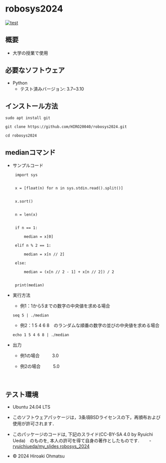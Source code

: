 # robosys2024
[![test](https://github.com/HIRO20040/robosys2024/actions/workflows/test.yml/badge.svg)](https://github.com/HIRO20040/robosys2024/actions/workflows/test.yml)


## 概要
- 大学の授業で使用



## 必要なソフトウェア
- Python
  - テスト済みバージョン: 3.7~3.10


## インストール方法

`sudo apt install git`

`git clone https://github.com/HIRO20040/robosys2024.git`

`cd robosys2024`



 
## medianコマンド

- サンプルコード
   
   ``` 
    import sys

   
    x = [float(n) for n in sys.stdin.read().split()]


    x.sort()
   

    n = len(x)
   

    if n == 1:
       
        median = x[0]

    elif n % 2 == 1:
      
        median = x[n // 2]
   
    else:
       
        median = (x[n // 2 - 1] + x[n // 2]) / 2

   
    print(median)
    ```
  


- 実行方法
　
  - 例1：1から5までの数字の中央値を求める場合

  `seq 5 | ./median`
  
  - 例2：1 5 4 6 8　のランダムな順番の数字の並びの中央値を求める場合
  
  `echo 1 5 4 6 8 | ./median`

- 出力

  - 例1の場合
　
　 3.0

  - 例2の場合
　
　 5.0

　
　


## テスト環境
- Ubuntu 24.04 LTS













- このソフトウェアパッケージは，3条項BSDライセンスの下，再頒布および使用が許可されます．
- このパッケージのコードは, 下記のスライド(CC-BY-SA 4.0 by Ryuichi Ueda)　のものを, 本人の許可を得て自身の著作としたものです.
　　- [ryuichiueda/my_slides robosys_2024](https://ryuichiueda.github.io/slides_marp/robosys2024) 
- © 2024 Hiroaki Ohmatsu
